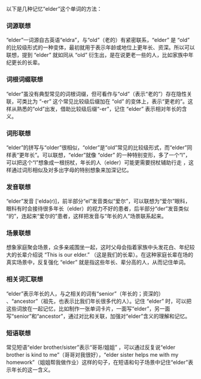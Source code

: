 以下是几种记忆“elder”这个单词的方法：

### 词源联想
“elder”一词源自古英语“eldra”，与“old”（老的）有紧密联系，“elder” 是 “old” 的比较级形式的一种变体，最初就用于表示年龄或地位上更年长、资深。所以可以联想，提到 “elder” 就如同从 “old” 衍生出，是在说更老一些的人，比如家族中年纪更长的长辈。

### 词根词缀联想
“elder”虽没有典型常见的词根词缀，但可看作与“old”（表示“老的”）存在隐性关联，可类比为 “-er” 这个常见比较级后缀加在 “old” 的变体上，表示“更老的”。这样从熟悉的“old”出发，借助比较级后缀“-er”，记住 “elder” 表示相对年长的含义。

### 词形联想
“elder”的拼写与“older”很相似，“older”是“old”常见的比较级形式，而“elder”同样表“更年长”。可以联想，“elder”就像 “older” 的一种特别变形，多了一个“l”，可以把这个“l”想象成一根拐杖，年长的人（elder）可能更需要拐杖辅助行走 ，这样通过词形相似及对多出字母的特别想象来加深记忆。

### 发音联想
“elder”发音 ['eldə(r)]，前半部分“el”发音类似“爱尔”，可以联想为“爱尔”眼科，眼科有时会接待很多年长（elder）的视力不好的患者，后半部分“der”发音类似 “的”，连起来“爱尔的”患者，这样把发音与“年长的人”场景联系起来。

### 场景联想
想象家庭聚会场景，众多亲戚围坐一起，这时父母会指着家族中头发花白、年纪较大的长辈介绍说 “This is our elder.” （这是我们的长辈）。在这种家庭长辈在场的真实场景中，反复强化 “elder” 就是指这些年长、辈分高的人，从而记住单词。

### 相关词汇联想
“elder”表示年长的人，与之相关的词有“senior”（年长的；资深的） 、“ancestor”（祖先，也表示比我们年长很多代的人）。记住 “elder” 时，可以把这些词放在一起记忆，比如制作一张单词卡片，一面写“elder”，另一面写“senior”和“ancestor”，通过对比和关联，加强对“elder”含义的理解和记忆。

### 短语联想
常见短语“elder brother/sister”表示“哥哥/姐姐” ，可以通过反复说“elder brother is kind to me”（哥哥对我很好），“elder sister helps me with my homework”（姐姐帮我做作业）这样的句子，在短语和句子场景中记住“elder”表示年长的这一含义。 